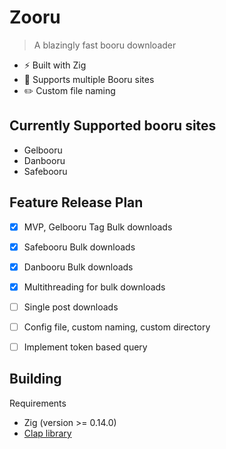 # Zooru
> A blazingly fast booru downloader 

- :zap: Built with Zig
- :flags: Supports multiple Booru sites
- :pencil2: Custom file naming 

## Currently Supported booru sites 
- Gelbooru
- Danbooru 
- Safebooru 

## Feature Release Plan
- [x] MVP, Gelbooru Tag Bulk downloads
- [x] Safebooru Bulk downloads 
- [x] Danbooru Bulk downloads 
- [x] Multithreading for bulk downloads   
- [ ] Single post downloads
- [ ] Config file, custom naming, custom directory
- [ ] Implement token based query 


## Building 
Requirements
- Zig (version >= 0.14.0)
- [Clap library](https://github.com/Hejsil/zig-clap)

